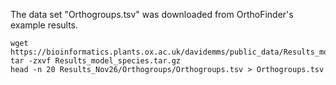 
The data set "Orthogroups.tsv" was downloaded from OrthoFinder's example results.

```{bash eval=FALSE}
wget https://bioinformatics.plants.ox.ac.uk/davidemms/public_data/Results_model_species.tar.gz
tar -zxvf Results_model_species.tar.gz
head -n 20 Results_Nov26/Orthogroups/Orthogroups.tsv > Orthogroups.tsv
```
